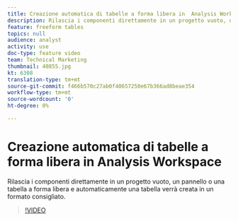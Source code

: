 ```yaml
---
title: Creazione automatica di tabelle a forma libera in  Analysis Workspace
description: Rilascia i componenti direttamente in un progetto vuoto, un pannello o una tabella a forma libera e automaticamente una tabella verrà creata in un formato consigliato.
feature: freeform tables
topics: null
audience: analyst
activity: use
doc-type: feature video
team: Technical Marketing
thumbnail: 40855.jpg
kt: 6308
translation-type: tm+mt
source-git-commit: f466b570c27ab0f40657250e67b366ad8beae354
workflow-type: tm+mt
source-wordcount: '0'
ht-degree: 0%

---
```



# Creazione automatica di tabelle a forma libera in  Analysis Workspace

Rilascia i componenti direttamente in un progetto vuoto, un pannello o una tabella a forma libera e automaticamente una tabella verrà creata in un formato consigliato.

>[!VIDEO](https://video.tv.adobe.com/v/40855/?quality=12&learn=on)
